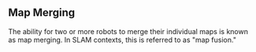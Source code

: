 
## Map Merging

The ability for two or more robots to merge their individual maps is known as map merging. In SLAM contexts, this is referred to as "map fusion."